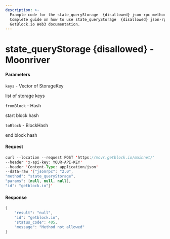 ```yaml
---
description: >-
  Example code for the state_queryStorage  {disallowed} json-rpc method.
  Сomplete guide on how to use state_queryStorage  {disallowed} json-rpc in
  GetBlock.io Web3 documentation.
---
```


# state\_queryStorage {disallowed} - Moonriver

#### Parameters

`keys` - Vector of StorageKey

list of storage keys

`fromBlock` - Hash

start block hash

`toBlock` - BlockHash

end block hash

#### Request

```java
curl --location --request POST 'https://movr.getblock.io/mainnet/' 
--header 'x-api-key: YOUR-API-KEY' 
--header 'Content-Type: application/json' 
--data-raw '{"jsonrpc": "2.0",
"method": "state_queryStorage",
"params": [null, null, null],
"id": "getblock.io"}'
```

#### Response

```java
{
    "result": "null",
    "id": "getblock.io",
    "status_code": 405,
    "message": "Method not allowed"
}
```
